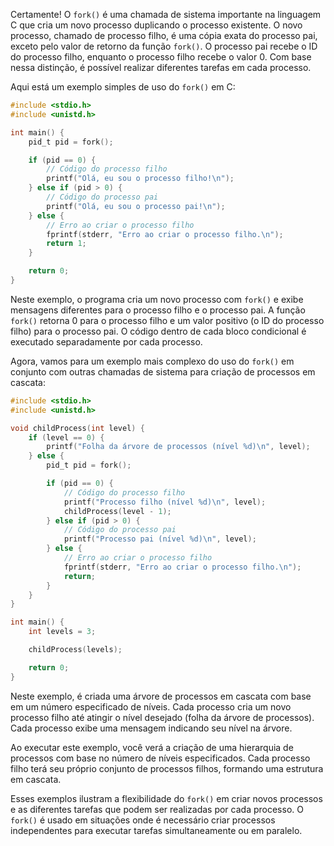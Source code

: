 Certamente! O `fork()` é uma chamada de sistema importante na
linguagem C que cria um novo processo duplicando o processo
existente. O novo processo, chamado de processo filho, é uma
cópia exata do processo pai, exceto pelo valor de retorno da
função `fork()`. O processo pai recebe o ID do processo filho,
enquanto o processo filho recebe o valor 0. Com base nessa
distinção, é possível realizar diferentes tarefas em cada
processo.

Aqui está um exemplo simples de uso do `fork()` em C:

```c
#include <stdio.h>
#include <unistd.h>

int main() {
    pid_t pid = fork();

    if (pid == 0) {
        // Código do processo filho
        printf("Olá, eu sou o processo filho!\n");
    } else if (pid > 0) {
        // Código do processo pai
        printf("Olá, eu sou o processo pai!\n");
    } else {
        // Erro ao criar o processo filho
        fprintf(stderr, "Erro ao criar o processo filho.\n");
        return 1;
    }

    return 0;
}
```

Neste exemplo, o programa cria um novo processo com `fork()` e
exibe mensagens diferentes para o processo filho e o processo
pai. A função `fork()` retorna 0 para o processo filho e um
valor positivo (o ID do processo filho) para o processo pai. O
código dentro de cada bloco condicional é executado
separadamente por cada processo.

Agora, vamos para um exemplo mais complexo do uso do `fork()` em
conjunto com outras chamadas de sistema para criação de
processos em cascata:

```c
#include <stdio.h>
#include <unistd.h>

void childProcess(int level) {
    if (level == 0) {
        printf("Folha da árvore de processos (nível %d)\n", level);
    } else {
        pid_t pid = fork();

        if (pid == 0) {
            // Código do processo filho
            printf("Processo filho (nível %d)\n", level);
            childProcess(level - 1);
        } else if (pid > 0) {
            // Código do processo pai
            printf("Processo pai (nível %d)\n", level);
        } else {
            // Erro ao criar o processo filho
            fprintf(stderr, "Erro ao criar o processo filho.\n");
            return;
        }
    }
}

int main() {
    int levels = 3;

    childProcess(levels);

    return 0;
}
```

Neste exemplo, é criada uma árvore de processos em cascata com
base em um número especificado de níveis. Cada processo cria um
novo processo filho até atingir o nível desejado (folha da
árvore de processos). Cada processo exibe uma mensagem indicando
seu nível na árvore.

Ao executar este exemplo, você verá a criação de uma hierarquia
de processos com base no número de níveis especificados. Cada
processo filho terá seu próprio conjunto de processos filhos,
formando uma estrutura em cascata.

Esses exemplos ilustram a flexibilidade do `fork()` em criar
novos processos e as diferentes tarefas que podem ser realizadas
por cada processo. O `fork()` é usado em situações onde é
necessário criar processos independentes para executar tarefas
simultaneamente ou em paralelo.
